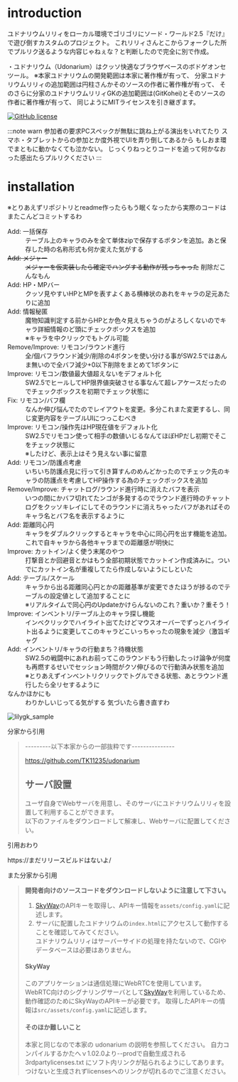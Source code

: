 # introduction

ユドナリウムリリィをローカル環境でゴリゴリにソード・ワールド2.5『だけ』で遊び倒すカスタムのプロジェクト。
これリリィさんとこからフォークした所でプルリク送るような内容じゃねぇな？と判断したので完全に別で作成。

・ユドナリウム（Udonarium）はクッソ快適なブラウザベースのボドゲオンセツール。
※本家ユドナリウムの開発範囲は本家に著作権が有って、
分家ユドナリウムリリィの追加範囲は円柱さんかそのソースの作者に著作権が有って、
そのさらに分家のユドナリウムリリィGKの追加範囲は(GitKohei)とそのソースの作者に著作権が有って、
同じようにMITライセンスを引き継ぎます。

[![GitHub license](https://img.shields.io/badge/license-MIT-blue.svg)](https://github.com/TK11235/udonarium/blob/master/LICENSE)

:::note warn
参加者の要求PCスペックが無駄に跳ね上がる演出をいれてたり
スマホ・タブレットからの参加とか度外視でUIを弄り倒してあるから
もしおま環でまともに動かなくても泣かない。
じっくりねっとりコードを追って何かなおった感出たらプルリクください
:::

# installation

※とりあえずリポジトリとreadme作ったらもう眠くなったから実際のコードはまたこんどコミットするわ
<dl>
    <dt>Add: 一括保存</dt>
    <dd>テーブル上のキャラのみを全て単体zipで保存するボタンを追加。あと保存した時の名称形式も何か変えた気がする</dd>
    <dt><del>Add: メジャー</del></dt>
    <dd><del>メジャーを仮実装したら確定でハングする動作が残っちゃった</del> 削除だこんなもん</dd>
    <dt>Add: HP・MPバー</dt>
    <dd>クッソ見やすいHPとMPを表すよくある横棒状のあれをキャラの足元あたりに追加</dd>
    <dt>Add: 情報秘匿</dt>
    <dd>魔物知識判定する前からHPとか色々見えちゃうのがよろしくないのでキャラ詳細情報のど頭にチェックボックスを追加<br>※キャラを中クリックでもトグル可能</dd>
    <dt>Remove/Improve: リモコン/ラウンド進行</dt>
    <dd>全/個バフラウンド減少/削除の4ボタンを使い分ける事がSW2.5ではあんま無いので全バフ減少+0以下削除をまとめて1ボタンに</dd>
    <dt>Improve: リモコン/数値最大値超えないをデフォルト化</dt>
    <dd>SW2.5でヒールしてHP限界値突破させる事なんて超レアケースだったのでチェックボックスを初期でチェック状態に</dd>
    <dt>Fix: リモコン/バフ欄</dt>
    <dd>なんか伸び悩んでたのでレイアウトを変更。多分これまた変更するし、同じ変更内容をテーブルUIにつっこむべき</dd>
    <dt>Improve: リモコン/操作先はHP現在値をデフォルト化</dt>
    <dd>SW2.5でリモコン使って相手の数値いじるなんてほぼHPだし初期でそこをチェック状態に<br>※したけど、表示上はそう見えない事に留意</dd>
    <dt>Add: リモコン/防護点考慮</dt>
    <dd>いちいち防護点見に行って引き算すんのめんどかったのでチェック先のキャラの防護点を考慮してHP操作する為のチェックボックスを追加</dd>
    <dt>Remove/Improve: チャットログ/ラウンド進行時に消えたバフを表示</dt>
    <dd>いつの間にかバフ切れてたンゴが多発するのでラウンド進行時のチャットログをクッソキレイにしてそのラウンドに消えちゃったバフがあればそのキャラ名とバフ名を表示するように</dd>
    <dt>Add: 距離同心円</dt>
    <dd>キャラをダブルクリックするとキャラを中心に同心円を出す機能を追加。これで自キャラから各他キャラまでの距離感が明快に</dd>
    <dt>Improve: カットイン/よく使う末尾のやつ</dt>
    <dd>打撃音とか回避音とかはもう全部初期状態でカットイン作成済みに。ついでにカットイン名が重複してたら作成しないようにしといた</dd>
    <dt>Add: テーブル/スケール</dt>
    <dd>キャラから出る距離同心円とかの距離基準が変更できたほうが捗るのでテーブルの設定値として追加することに<br>※リアルタイムで同心円のUpdateかけらんないのこれ？重いか？重そう！</dd>
    <dt>Improve: インベントリ/テーブル上のキャラ探し機能</dt>
    <dd>インベクリックでハイライト出てたけどマウスオーバーでずっとハイライト出るように変更してこのキャラどこいっちゃったの現象を減少（激旨ギャグ</dd>
    <dt>Add: インベントリ/キャラの行動まち？待機状態</dt>
    <dd>SW2.5の戦闘中にあれお前ってこのラウンドもう行動したっけ論争が何度も再燃するせいでセッション時間がクソ伸びるので行動済み状態を追加<br>※とりあえずインベントリクリックでトグルできる状態、あとラウンド進行したら全リセするように</dd>
    <dt>なんかほかにも</dt>
    <dd>わりかしいじってる気がする 気づいたら書き直すわ</dd>
</dl>

![lilygk_sample](https://user-images.githubusercontent.com/サンプルイメージもまだないよ/)

分家から引用
> 
> ---------以下本家からの一部抜粋です---------------
> 
> https://github.com/TK11235/udonarium
> 
> ## サーバ設置
> ユーザ自身でWebサーバを用意し、そのサーバにユドナリウムリリィを設置して利用することができます。  
> 以下のファイルをダウンロードして解凍し、Webサーバに配置してください。  
> 
引用おわり

https://まだリリースビルドはないよ/

また分家から引用
> 
> **開発者向けのソースコードをダウンロードしないように注意して下さい。**
> 1. [SkyWay](https://webrtc.ecl.ntt.com/)のAPIキーを取得し、APIキー情報を`assets/config.yaml`に記述します。
> 1. サーバに配置したユドナリウムの`index.html`にアクセスして動作することを確認してみてください。  
> ユドナリウムリリィはサーバーサイドの処理を持たないので、CGIやデータベースは必要はありません。
> 
> #### SkyWay
> このアプリケーションは通信処理にWebRTCを使用しています。  
> WebRTC向けのシグナリングサーバとして[SkyWay](https://webrtc.ecl.ntt.com/)を利用しているため、動作確認のためにSkyWayのAPIキーが必要です。
> 取得したAPIキーの情報は`src/assets/config.yaml`に記述します。
> 
> #### そのほか難しいこと
> 本家と同じなので本家の udonarium の説明を参照してください。
> 自力コンパイルするかたへｖ1.02.0より--prodで自動生成される 3rdpartylicenses.txt にソフト内リンクが貼られるようにしてあります。
> つけないと生成されずlicensesへのリンクが切れるのでご注意ください。
> 

